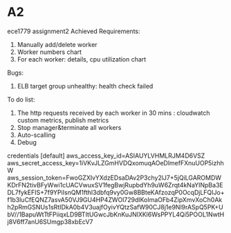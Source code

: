 # A2
ece1779 assignment2
Achieved Requirements:
1. Manually add/delete worker
2. Worker numbers chart
3. For each worker: details, cpu utilization chart

Bugs:
1. ELB target group unhealthy: health check failed

To do list:
1. The http requests received by each worker in 30 mins : cloudwatch custom metrics, publish metrics
2. Stop manager&terminate all workers
3. Auto-scalling
4. Debug

credentials
[default]
aws_access_key_id=ASIAUYLVHMLRJM4D6VSZ
aws_secret_access_key=1iVKvJLZGmHVDQxomuqAOeDlmefFXnuUOP5izhhW
aws_session_token=FwoGZXIvYXdzEDsaDAv2P3chy2lJ7+5jQiLGAROMDWKDrFN2tivBFyWwi1cUACVwuxSV1fegBwjRupbdYh9uW6Zrqt4kNaYINpBa3EDL7fykEFIS+7f9YPiIsnQM1fthl3dbfq9vy0Gw8BBteKAfzozqP0OcqDjLFQIJo+f1b3IuCfEQNZ7asvA50VJ9GU4HP4ZWOl729dlKoImaOFb4ZipXmvXoCh0Akh2pRmGSNUs1sRtIDkA0b4V3uajfOyivYQtzSafW90CJ8j1e9Nl9rASpQ5PK+UbV//1BapuWtTtFPiiqxLD9BTItUGwcJbKnKuJNlXKl6WsPPYL4Qi5POOL1NwtHj8V6ff7anU6SUmgp38xbEcV7
